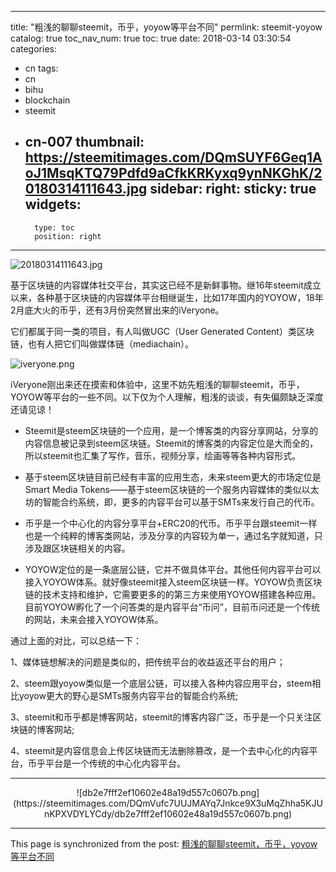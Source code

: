 
---
title: "粗浅的聊聊steemit，币乎，yoyow等平台不同"
permlink: steemit-yoyow
catalog: true
toc_nav_num: true
toc: true
date: 2018-03-14 03:30:54
categories:
- cn
tags:
- cn
- bihu
- blockchain
- steemit
- cn-007
thumbnail: https://steemitimages.com/DQmSUYF6Geq1AoJ1MsqKTQ79Pdfd9aCfkKRKyxq9ynNKGhK/20180314111643.jpg
sidebar:
    right:
        sticky: true
widgets:
    -
        type: toc
        position: right
---


![20180314111643.jpg](https://steemitimages.com/DQmSUYF6Geq1AoJ1MsqKTQ79Pdfd9aCfkKRKyxq9ynNKGhK/20180314111643.jpg)

基于区块链的内容媒体社交平台，其实这已经不是新鲜事物。继16年steemit成立以来，各种基于区块链的内容媒体平台相继诞生，比如17年国内的YOYOW，18年2月底大火的币乎，还有3月份突然冒出来的iVeryone。

它们都属于同一类的项目，有人叫做UGC（User Generated Content）类区块链，也有人把它们叫做媒体链（mediachain）。

![iveryone.png](https://steemitimages.com/DQmekkPTSdHtKSgFY48AQ9pB7JRgbrjjhALRYBNiHHTGXhv/iveryone.png)

iVeryone刚出来还在摸索和体验中，这里不妨先粗浅的聊聊steemit，币乎，YOYOW等平台的一些不同。以下仅为个人理解，粗浅的谈谈，有失偏颇缺乏深度还请见谅！

* Steemit是steem区块链的一个应用，是一个博客类的内容分享网站，分享的内容信息被记录到steem区块链。Steemit的博客类的内容定位是大而全的，所以steemit也汇集了写作，音乐，视频分享，绘画等等各种内容形式。

* 基于steem区块链目前已经有丰富的应用生态，未来steem更大的市场定位是Smart Media Tokens——基于steem区块链的一个服务内容媒体的类似以太坊的智能合约系统，即，更多的内容平台可以基于SMTs来发行自己的代币。

* 币乎是一个中心化的内容分享平台+ERC20的代币。币乎平台跟steemit一样也是一个纯粹的博客类网站，涉及分享的内容较为单一，通过名字就知道，只涉及跟区块链相关的内容。

* YOYOW定位的是一条底层公链，它并不做具体平台。其他任何内容平台可以接入YOYOW体系。就好像steemit接入steem区块链一样。YOYOW负责区块链的技术支持和维护，它需要更多的的第三方来使用YOYOW搭建各种应用。目前YOYOW孵化了一个问答类的是内容平台“币问”，目前币问还是一个传统的网站，未来会接入YOYOW体系。
 
通过上面的对比，可以总结一下：

1、媒体链想解决的问题是类似的，把传统平台的收益返还平台的用户；

2、steem跟yoyow类似是一个底层公链，可以接入各种内容应用平台，steem相比yoyow更大的野心是SMTs服务内容平台的智能合约系统;

3、steemit和币乎都是博客网站，steemit的博客内容广泛，币乎是一个只关注区块链的博客网站;

4、steemit是内容信息会上传区块链而无法删除篡改，是一个去中心化的内容平台，币乎平台是一个传统的中心化内容平台。

---

<center>![db2e7fff2ef10602e48a19d557c0607b.png](https://steemitimages.com/DQmVufc7UUJMAYq7Jnkce9X3uMqZhha5KJUnKPXVDYLYCdy/db2e7fff2ef10602e48a19d557c0607b.png)</center>

- - -

This page is synchronized from the post: [粗浅的聊聊steemit，币乎，yoyow等平台不同](https://steemit.com/@yellowbird/steemit-yoyow)

